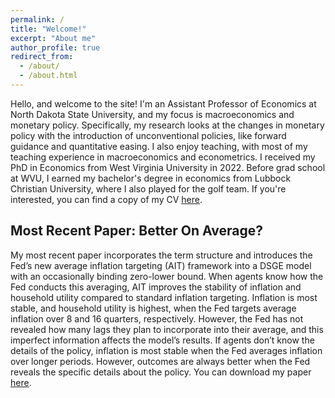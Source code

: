 ```yaml
---
permalink: /
title: "Welcome!" 
excerpt: "About me"
author_profile: true
redirect_from: 
  - /about/
  - /about.html
---
```


Hello, and welcome to the site! I'm an Assistant Professor of Economics at North Dakota State University, and my focus is macroeconomics and monetary policy. Specifically, my research looks at the changes in monetary policy with the introduction of unconventional policies, like forward guidance and quantitative easing. I also enjoy teaching, with most of my teaching experience in macroeconomics and econometrics. I received my PhD in Economics from West Virginia University in 2022. Before grad school at WVU, I earned my bachelor's degree in economics from Lubbock Christian University, where I also played for the golf team. If you're interested, you can find a copy of my CV [here](/cv/).
<!--I'm currently a job market candidate in economics at West Virginia University, and my focus is macroeconomics and monetary policy. Specifically, my research looks at the changes in monetary policy with the introduction of unconventional policies, like forward guidance and quantitative easing. I also enjoy teaching, with most of my teaching experience focused on macroeconomics as well. Before grad school at WVU, I earned my bachelor's degree in economics from Lubbock Christian University, where I also played for the golf team. I'm on the job market in the 2021-2022 academic year, and I'll be at the Southerns and (virtual) AEA meetings. If you're interested, you can find a copy of my CV [here](/cv/).-->

## Most Recent Paper: Better On Average?

My most recent paper incorporates the term structure and introduces the Fed’s new average inflation targeting (AIT) framework into a DSGE model with an occasionally binding zero-lower bound. When agents know how the Fed conducts this averaging, AIT improves the stability of inflation and household utility compared to standard inflation targeting. Inflation is most stable, and household utility is highest, when the Fed targets average inflation over 8 and 16 quarters, respectively. However, the Fed has not revealed how many lags they plan to incorporate into their average, and this imperfect information affects the model’s results. If agents don’t know the details of the policy, inflation is most stable when the Fed averages inflation over longer periods. However, outcomes are always better when the Fed reveals the specific details about the policy. You can download my paper [here](/files/Better_On_Average.pdf).


<!--Go ahead, take a look around; I'll wait here. Wow, okay. Get comfy why don't you? (Wait, no! Not that comfy! Oh god, stop! This is a PROFESSIONAL webiste after all)-->

<!--Whoa! Back already? Yeah, maybe I should build up the site more... stay tuned!-->

<!--This is a section header when followed by the equals signs -->

<!-- ====== -->

<!-- put text here -->

